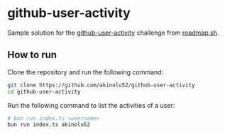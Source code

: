 # github-user-activity

Sample solution for the [github-user-activity](https://roadmap.sh/projects/github-user-activity) challenge from [roadmap.sh](https://roadmap.sh/).

## How to run

Clone the repository and run the following command:

```bash
git clone https://github.com/akinolu52/github-user-activity
cd github-user-activity
```

Run the following command to list the activities of a user:

```bash
# bun run index.ts <username>
bun run index.ts akinolu52
```